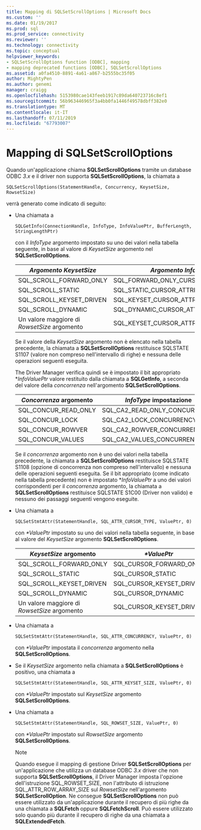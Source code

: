 ```yaml
---
title: Mapping di SQLSetScrollOptions | Microsoft Docs
ms.custom: ''
ms.date: 01/19/2017
ms.prod: sql
ms.prod_service: connectivity
ms.reviewer: ''
ms.technology: connectivity
ms.topic: conceptual
helpviewer_keywords:
- SQLSetScrollOptions function [ODBC], mapping
- mapping deprecated functions [ODBC], SQLSetScrollOptions
ms.assetid: a0fa4510-8891-4a61-a867-b2555bc35f05
author: MightyPen
ms.author: genemi
manager: craigg
ms.openlocfilehash: 5153980cae143feeb1917c89da640723716c8ef1
ms.sourcegitcommit: 56b963446965f3a4bb0fa1446f49578dbff382e0
ms.translationtype: MT
ms.contentlocale: it-IT
ms.lasthandoff: 07/11/2019
ms.locfileid: "67793007"
---
```

# <a name="sqlsetscrolloptions-mapping"></a>Mapping di SQLSetScrollOptions
Quando un'applicazione chiama **SQLSetScrollOptions** tramite un database ODBC *3.x* e il driver non supporta **SQLSetScrollOptions**, la chiamata a  
  
```  
SQLSetScrollOptions(StatementHandle, Concurrency, KeysetSize, RowsetSize)  
```  
  
 verrà generato come indicato di seguito:  
  
-   Una chiamata a  
  
    ```  
    SQLGetInfo(ConnectionHandle, InfoType, InfoValuePtr, BufferLength, StringLengthPtr)  
    ```  
  
     con il *InfoType* argomento impostato su uno dei valori nella tabella seguente, in base al valore di *KeysetSize* argomento nel **SQLSetScrollOptions**.  
  
    |*Argomento KeysetSize*|*Argomento InfoType*|  
    |---------------------------|-------------------------|  
    |SQL_SCROLL_FORWARD_ONLY|SQL_FORWARD_ONLY_CURSOR_ATTRIBUTES2|  
    |SQL_SCROLL_STATIC|SQL_STATIC_CURSOR_ATTRIBUTES2|  
    |SQL_SCROLL_KEYSET_DRIVEN|SQL_KEYSET_CURSOR_ATTRIBUTES2|  
    |SQL_SCROLL_DYNAMIC|SQL_DYNAMIC_CURSOR_ATTRIBUTES2|  
    |Un valore maggiore di *RowsetSize* argomento|SQL_KEYSET_CURSOR_ATTRIBUTES2|  
  
     Se il valore della *KeysetSize* argomento non è elencato nella tabella precedente, la chiamata a **SQLSetScrollOptions** restituisce SQLSTATE S1107 (valore non compreso nell'intervallo di righe) e nessuna delle operazioni seguenti eseguita.  
  
     The Driver Manager verifica quindi se è impostato il bit appropriato **InfoValuePtr* valore restituito dalla chiamata a **SQLGetInfo**, a seconda del valore della *concorrenza* nell'argomento **SQLSetScrollOptions**.  
  
    |*Concorrenza* argomento|*InfoType* impostazione|  
    |----------------------------|------------------------|  
    |SQL_CONCUR_READ_ONLY|SQL_CA2_READ_ONLY_CONCURRENCY|  
    |SQL_CONCUR_LOCK|SQL_CA2_LOCK_CONCURRENCY|  
    |SQL_CONCUR_ROWVER|SQL_CA2_ROWVER_CONCURRENCY|  
    |SQL_CONCUR_VALUES|SQL_CA2_VALUES_CONCURRENCY|  
  
     Se il *concorrenza* argomento non è uno dei valori nella tabella precedente, la chiamata a **SQLSetScrollOptions** restituisce SQLSTATE S1108 (opzione di concorrenza non compreso nell'intervallo) e nessuna delle operazioni seguenti eseguita. Se il bit appropriato (come indicato nella tabella precedente) non è impostato **InfoValuePtr* a uno dei valori corrispondenti per il *concorrenza* argomento, la chiamata a  **SQLSetScrollOptions** restituisce SQLSTATE S1C00 (Driver non valido) e nessuno dei passaggi seguenti vengono eseguite.  
  
-   Una chiamata a  
  
    ```  
    SQLSetStmtAttr(StatementHandle, SQL_ATTR_CURSOR_TYPE, ValuePtr, 0)  
    ```  
  
     con *\*ValuePtr* impostato su uno dei valori nella tabella seguente, in base al valore del *KeysetSize* argomento **SQLSetScrollOptions**.  
  
    |*KeysetSize* argomento|*\*ValuePtr*|  
    |---------------------------|------------------|  
    |SQL_SCROLL_FORWARD_ONLY|SQL_CURSOR_FORWARD_ONLY|  
    |SQL_SCROLL_STATIC|SQL_CURSOR_STATIC|  
    |SQL_SCROLL_KEYSET_DRIVEN|SQL_CURSOR_KEYSET_DRIVEN|  
    |SQL_SCROLL_DYNAMIC|SQL_CURSOR_DYNAMIC|  
    |Un valore maggiore di *RowsetSize* argomento|SQL_CURSOR_KEYSET_DRIVEN|  
  
-   Una chiamata a  
  
    ```  
    SQLSetStmtAttr(StatementHandle, SQL_ATTR_CONCURRENCY, ValuePtr, 0)  
    ```  
  
     con  *\*ValuePtr* impostata il *concorrenza* argomento nella **SQLSetScrollOptions**.  
  
-   Se il *KeysetSize* argomento nella chiamata a **SQLSetScrollOptions** è positivo, una chiamata a  
  
    ```  
    SQLSetStmtAttr(StatementHandle, SQL_ATTR_KEYSET_SIZE, ValuePtr, 0)  
    ```  
  
     con *\*ValuePtr* impostato sul *KeysetSize* argomento **SQLSetScrollOptions**.  
  
-   Una chiamata a  
  
    ```  
    SQLSetStmtAttr(StatementHandle, SQL_ROWSET_SIZE, ValuePtr, 0)  
    ```  
  
     con *\*ValuePtr* impostato sul *RowsetSize* argomento **SQLSetScrollOptions**.  
  
    > [!NOTE]  
    >  Quando esegue il mapping di gestione Driver **SQLSetScrollOptions** per un'applicazione che utilizza un database ODBC *3.x* driver che non supporta **SQLSetScrollOptions**, il Driver Manager imposta l'opzione dell'istruzione SQL_ROWSET_SIZE, non l'attributo di istruzione SQL_ATTR_ROW_ARRAY_SIZE sul *RowsetSize* nell'argomento **SQLSetScrollOption**. Ne consegue **SQLSetScrollOptions** non può essere utilizzato da un'applicazione durante il recupero di più righe da una chiamata a **SQLFetch** oppure **SQLFetchScroll**. Può essere utilizzato solo quando più durante il recupero di righe da una chiamata a **SQLExtendedFetch**.
